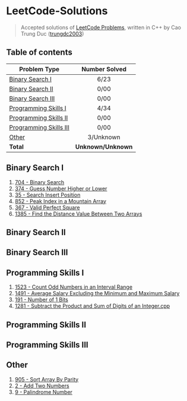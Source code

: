 # LeetCode-Solutions
> Accepted solutions of [LeetCode Problems](https://leetcode.com/problemset/all/), written in C++ by Cao Trung Duc ([trungdc2003](https://leetcode.com/trungdc2003/))

## Table of contents
|                   Problem Type                    | Number Solved |
|---------------------------------------------------|:-------------:|
| [Binary Search I](#Binary-Search-I)               |      6/23     |
| [Binary Search II](#Binary-Search-II)             |      0/00     |
| [Binary Search III](#Binary-Search-III)           |      0/00     |
| [Programming Skills I](#Programming-Skills-I)     |      4/34     |
| [Programming Skills II](#Programming-Skills-II)   |      0/00     |
| [Programming Skills III](#Programming-Skills-III) |      0/00     |
| [Other](#Other)                                   |    3/Unknown  |
| **Total**                                         |**Unknown/Unknown**|

## Binary Search I
1. [704 - Binary Search](source/704%20-%20Binary%20Search.cpp)
2. [374 - Guess Number Higher or Lower](source/374%20-%20Guess%20Number%20Higher%20or%20Lower.cpp)
3. [35 - Search Insert Position](source/35%20-%20Search%20Insert%20Position.cpp)
4. [852 - Peak Index in a Mountain Array](source/852%20-%20Peak%20Index%20in%20a%20Mountain%20Array.cpp)
5. [367 - Valid Perfect Square](source/367%20-%20Valid%20Perfect%20Square.cpp)
6. [1385 - Find the Distance Value Between Two Arrays](source/1385%20-%20Find%20the%20Distance%20Value%20Between%20Two%20Arrays.cpp)

## Binary Search II


## Binary Search III


## Programming Skills I
1. [1523 - Count Odd Numbers in an Interval Range](source/1523%20-%20Count%20Odd%20Numbers%20in%20an%20Interval%20Range.cpp)
2. [1491 - Average Salary Excluding the Minimum and Maximum Salary](source/1491%20-%20Average%20Salary%20Excluding%20the%20Minimum%20and%20Maximum%20Salary.cpp)
3. [191 - Number of 1 Bits](source/191%20-%20Number%20of%201%20Bits.cpp)
4. [1281 - Subtract the Product and Sum of Digits of an Integer.cpp](source/1281%20-%20Subtract%20the%20Product%20and%20Sum%20of%20Digits%20of%20an%20Integer.cpp)


## Programming Skills II


## Programming Skills III


## Other
1. [905 - Sort Array By Parity](source/905%20-%20Sort%20Array%20By%20Parity.cpp)
2. [2 - Add Two Numbers](source/2%20-%20Add%20Two%20Numbers.cpp)
3. [9 - Palindrome Number](source/9%20-%20Palindrome%20Number.cpp)
